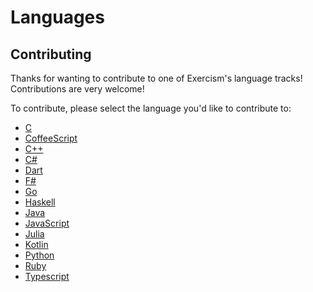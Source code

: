 # Languages

## Contributing

Thanks for wanting to contribute to one of Exercism's language tracks! Contributions are very welcome!

To contribute, please select the language you'd like to contribute to:

- [C][c]
- [CoffeeScript][coffeescript]
- [C++][cplusplus]
- [C#][csharp]
- [Dart][dart]
- [F#][fsharp]
- [Go][go]
- [Haskell][haskell]
- [Java][java]
- [JavaScript][javascript]
- [Julia][julia]
- [Kotlin][kotlin]
- [Python][python]
- [Ruby][ruby]
- [Typescript][typescript]

[c]: ./c/README.md
[coffeescript]: ./coffeescript/README.md
[cplusplus]: ./cplusplus/README.md
[csharp]: ./csharp/README.md
[dart]: ./dart/README.md
[fsharp]: ./fsharp/README.md
[go]: ./go/README.md
[haskell]: ./haskell/README.md
[java]: ./java/README.md
[javascript]: ./javascript/README.md
[julia]: ./julia/README.md
[kotlin]: ./kotlin/README.md
[python]: ./python/README.md
[ruby]: ./ruby/README.md
[typescript]: ./typescript/README.md
